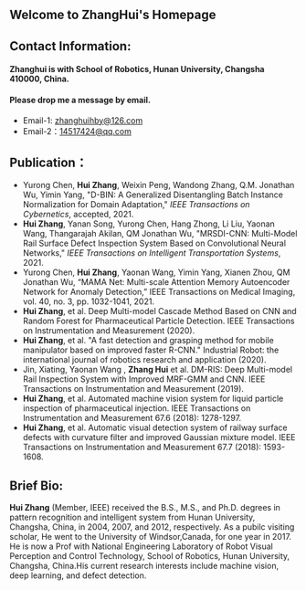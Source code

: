 ## Welcome to ZhangHui's Homepage 

## Contact Information:

#### Zhanghui is with School of Robotics, Hunan University, Changsha 410000, China.
#### Please drop me a message by email.

- Email-1: zhanghuihby@126.com
- Email-2：14517424@qq.com

## Publication：
- Yurong Chen, **Hui Zhang**, Weixin Peng, Wandong Zhang, Q.M. Jonathan Wu, Yimin Yang, "D-BIN: A Generalized Disentangling Batch Instance Normalization for Domain Adaptation," _IEEE Transactions on Cybernetics_, accepted, 2021.
- **Hui Zhang**, Yanan Song, Yurong Chen, Hang Zhong, Li Liu, Yaonan Wang, Thangarajah Akilan, QM Jonathan Wu, "MRSDI-CNN: Multi-Model Rail Surface Defect Inspection System Based on Convolutional Neural Networks," _IEEE Transactions on Intelligent Transportation Systems_, 2021.
- Yurong Chen, **Hui Zhang**, Yaonan Wang, Yimin Yang, Xianen Zhou, QM Jonathan Wu, “MAMA Net: Multi-scale Attention Memory Autoencoder Network for Anomaly Detection,” IEEE Transactions on Medical Imaging, vol. 40, no. 3, pp. 1032-1041, 2021.
- **Hui Zhang**, et al. Deep Multi-model Cascade Method Based on CNN and Random Forest for Pharmaceutical Particle Detection. IEEE Transactions on Instrumentation and Measurement (2020).
- **Hui Zhang**, et al. "A fast detection and grasping method for mobile manipulator based on improved faster R-CNN." Industrial Robot: the international journal of robotics research and application (2020).
- Jin, Xiating, Yaonan Wang , **Zhang Hui** et al. DM-RIS: Deep Multi-model Rail Inspection System with Improved MRF-GMM and CNN. IEEE Transactions on Instrumentation and Measurement (2019).
- **Hui Zhang**, et al. Automated machine vision system for liquid particle inspection of pharmaceutical injection. IEEE Transactions on Instrumentation and Measurement 67.6 (2018): 1278-1297.
- **Hui Zhang**, et al. Automatic visual detection system of railway surface defects with curvature filter and improved Gaussian mixture model. IEEE Transactions on Instrumentation and Measurement 67.7 (2018): 1593-1608.
 
## Brief Bio:
**Hui Zhang** (Member, IEEE) received the B.S., M.S., and Ph.D. degrees in pattern recognition and intelligent system from Hunan University, Changsha, China, in 2004, 2007, and 2012, respectively. As a pubilc visiting scholar, He went to the University of Windsor,Canada, for one year in 2017. He is now a Prof with National Engineering Laboratory of Robot Visual Perception and Control Technology, School of Robotics, Hunan University, Changsha, China.His current research interests include machine vision, deep learning, and defect detection.
